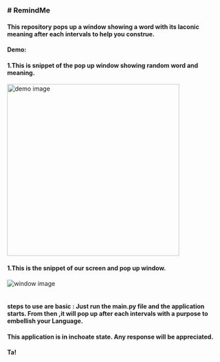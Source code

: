 <html>
<body>
  <h3># RemindMe</h3>
  <h4>This repository pops up a window showing a word with its laconic meaning after each intervals to help you construe.</h4>

<h4>Demo:</h4>
<h4><b>1.This is snippet of the pop up window showing random word and meaning.</b></h4>
<img src="https://user-images.githubusercontent.com/25627737/39613741-432c1704-4f87-11e8-8e8e-6ec99db54ae3.JPG" alt="demo image" width=400>
<h4><b>1.This is the snippet of our screen and pop up window.</b></h4>
<img src="https://user-images.githubusercontent.com/25627737/39613743-471aa088-4f87-11e8-95cd-da9b85b60a5d.JPG" alt="window image" >
<br><br>
<h4>steps to use are basic : Just run the main.py file and the application starts. From then ,it will pop up after each intervals with a purpose to embellish your Language.

<h4>This application is in inchoate state. Any response will be appreciated.</h4>
<h4>Ta!</h4>

</body>
</html>

